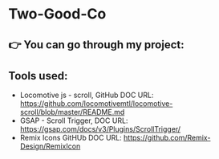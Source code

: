 # Two-Good-Co

## 👉 You can go through my project: 

## Tools used:
  - Locomotive js - scroll, GitHub DOC URL: https://github.com/locomotivemtl/locomotive-scroll/blob/master/README.md
  - GSAP - Scroll Trigger, DOC URL: https://gsap.com/docs/v3/Plugins/ScrollTrigger/
  - Remix Icons GitHUb DOC URL: https://github.com/Remix-Design/RemixIcon
